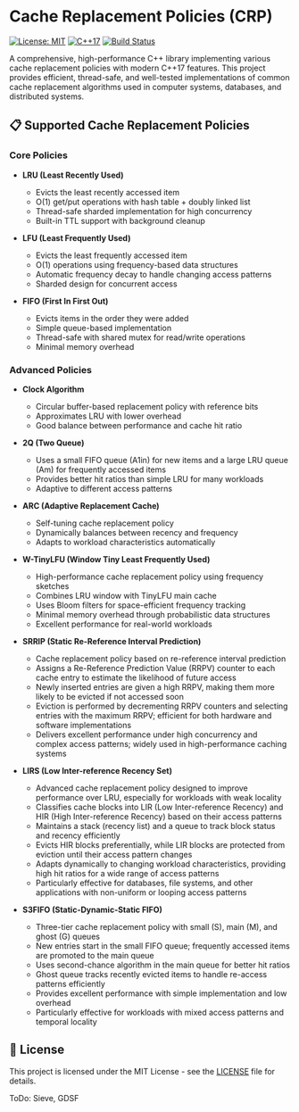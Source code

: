 # Cache Replacement Policies (CRP)
 
[![License: MIT](https://img.shields.io/badge/License-MIT-yellow.svg)](https://opensource.org/licenses/MIT)
[![C++17](https://img.shields.io/badge/C%2B%2B-17-blue.svg)](https://en.cppreference.com/w/cpp/17)
[![Build Status](https://img.shields.io/badge/build-passing-brightgreen.svg)]()

A comprehensive, high-performance C++ library implementing various cache replacement policies with modern C++17 features.
This project provides efficient, thread-safe, and well-tested implementations of common cache replacement algorithms used in computer systems, databases, and distributed systems.

## 📋 Supported Cache Replacement Policies

### Core Policies

- **LRU (Least Recently Used)**

  - Evicts the least recently accessed item
  - O(1) get/put operations with hash table + doubly linked list
  - Thread-safe sharded implementation for high concurrency
  - Built-in TTL support with background cleanup

- **LFU (Least Frequently Used)**

  - Evicts the least frequently accessed item
  - O(1) operations using frequency-based data structures
  - Automatic frequency decay to handle changing access patterns
  - Sharded design for concurrent access

- **FIFO (First In First Out)**
  - Evicts items in the order they were added
  - Simple queue-based implementation
  - Thread-safe with shared mutex for read/write operations
  - Minimal memory overhead

### Advanced Policies

- **Clock Algorithm**

  - Circular buffer-based replacement policy with reference bits
  - Approximates LRU with lower overhead
  - Good balance between performance and cache hit ratio

- **2Q (Two Queue)**

  - Uses a small FIFO queue (A1in) for new items and a large LRU queue (Am) for frequently accessed items
  - Provides better hit ratios than simple LRU for many workloads
  - Adaptive to different access patterns

- **ARC (Adaptive Replacement Cache)**

  - Self-tuning cache replacement policy
  - Dynamically balances between recency and frequency
  - Adapts to workload characteristics automatically

- **W-TinyLFU (Window Tiny Least Frequently Used)**
  - High-performance cache replacement policy using frequency sketches
  - Combines LRU window with TinyLFU main cache
  - Uses Bloom filters for space-efficient frequency tracking
  - Minimal memory overhead through probabilistic data structures
  - Excellent performance for real-world workloads

- **SRRIP (Static Re-Reference Interval Prediction)**

  - Cache replacement policy based on re-reference interval prediction
  - Assigns a Re-Reference Prediction Value (RRPV) counter to each cache entry to estimate the likelihood of future access
  - Newly inserted entries are given a high RRPV, making them more likely to be evicted if not accessed soon
  - Eviction is performed by decrementing RRPV counters and selecting entries with the maximum RRPV; efficient for both hardware and software implementations
  - Delivers excellent performance under high concurrency and complex access patterns; widely used in high-performance caching systems

- **LIRS (Low Inter-reference Recency Set)**

  - Advanced cache replacement policy designed to improve performance over LRU, especially for workloads with weak locality
  - Classifies cache blocks into LIR (Low Inter-reference Recency) and HIR (High Inter-reference Recency) based on their access patterns
  - Maintains a stack (recency list) and a queue to track block status and recency efficiently
  - Evicts HIR blocks preferentially, while LIR blocks are protected from eviction until their access pattern changes
  - Adapts dynamically to changing workload characteristics, providing high hit ratios for a wide range of access patterns
  - Particularly effective for databases, file systems, and other applications with non-uniform or looping access patterns

- **S3FIFO (Static-Dynamic-Static FIFO)**
  - Three-tier cache replacement policy with small (S), main (M), and ghost (G) queues
  - New entries start in the small FIFO queue; frequently accessed items are promoted to the main queue
  - Uses second-chance algorithm in the main queue for better hit ratios
  - Ghost queue tracks recently evicted items to handle re-access patterns efficiently
  - Provides excellent performance with simple implementation and low overhead
  - Particularly effective for workloads with mixed access patterns and temporal locality



## 📄 License

This project is licensed under the MIT License - see the [LICENSE](LICENSE) file for details.

ToDo: Sieve, GDSF

